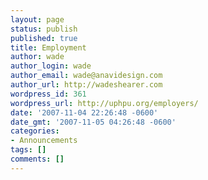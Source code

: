 ```yaml
---
layout: page
status: publish
published: true
title: Employment
author: wade
author_login: wade
author_email: wade@anavidesign.com
author_url: http://wadeshearer.com
wordpress_id: 361
wordpress_url: http://uphpu.org/employers/
date: '2007-11-04 22:26:48 -0600'
date_gmt: '2007-11-05 04:26:48 -0600'
categories:
- Announcements
tags: []
comments: []
---
```


